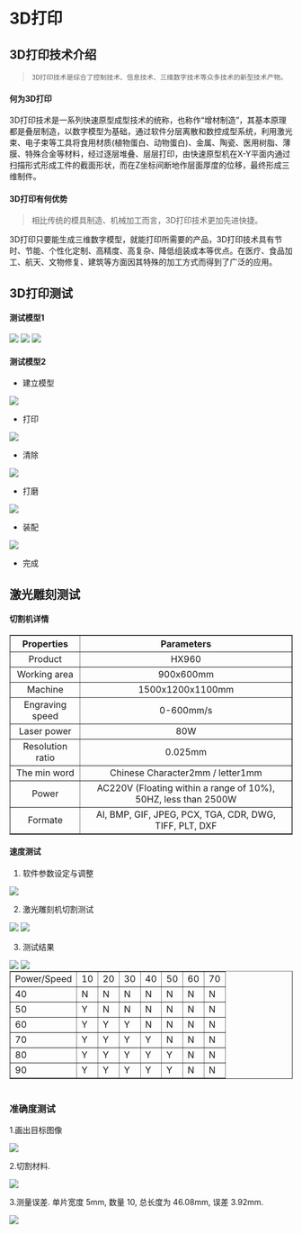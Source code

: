 # 3D打印



## 3D打印技术介绍

> ```
> 3D打印技术是综合了控制技术、信息技术、三维数字技术等众多技术的新型技术产物。
> ```



#### 何为3D打印

3D打印技术是一系列快速原型成型技术的统称，也称作“增材制造”，其基本原理都是叠层制造，以数字模型为基础，通过软件分层离散和数控成型系统，利用激光束、电子束等工具将食用材质(植物蛋白、动物蛋白)、金属、陶瓷、医用树脂、薄膜、特殊合金等材料，经过逐层堆叠、层层打印，由快速原型机在X-Y平面内通过扫描形式形成工件的截面形状，而在Z坐标间断地作层面厚度的位移，最终形成三维制件。



#### 3D打印有何优势

> 相比传统的模具制造、机械加工而言，3D打印技术更加先进快捷。

3D打印只要能生成三维数字模型，就能打印所需要的产品，3D打印技术具有节时、节能、个性化定制、高精度、高复杂、降低组装成本等优点。在医疗、食品加工、航天、文物修复、建筑等方面因其特殊的加工方式而得到了广泛的应用。


## 3D打印测试
#### 测试模型1

<img src="https://cdn.jsdelivr.net/gh/ghr0821/Esigners-Pic/esigners%20picture3D%201.jpg"/>
<img src="https://cdn.jsdelivr.net/gh/ghr0821/Esigners-Pic/esigners%20picture3D%202.jpg"/>

<img src="https://cdn.jsdelivr.net/gh/ghr0821/Esigners-Pic/esigners%20picture3D%203.jpg"/>

#### 测试模型2
- 建立模型
<img src="img/1/1/01.png">

- 打印
<img src="img/1/1/03.png">

- 清除
<img src="img/1/1/05.gif">

- 打磨
<img src="img/1/1/06.gif">

- 装配
<img src="img/1/1/07.gif">

- 完成


## 激光雕刻测试



#### 切割机详情
<table border="1" style="margin:auto;text-align:center">
<tr>
<th> Properties </th>
<th> Parameters </th>
</tr>
<tr>
<td> Product </td>
<td> HX960 </td>
</tr>
<tr>
<td> Working area </td>
<td> 900x600mm </td>
</tr>
<tr>
<td> Machine </td>
<td> 1500x1200x1100mm </td>
</tr>
<tr>
<td> Engraving speed </td>
<td> 0-600mm/s </td>
</tr>
<tr>
<td> Laser power </td>
<td> 80W </td>
</tr>
<tr>
<td> Resolution ratio </td>
<td> 0.025mm </td>
</tr>
<tr>
<td> The min word </td>
<td> Chinese Character2mm / letter1mm </td>
</tr>
<tr>
<td> Power </td>
<td> AC220V (Floating within a range of 10%), 50HZ, less than 2500W </td>
</tr>
<tr>
<td> Formate </td>
<td> AI, BMP, GIF, JPEG, PCX, TGA, CDR, DWG, TIFF, PLT, DXF </td>
</tr>
</table>
</style>

#### 速度测试

1. 软件参数设定与调整
<img src="https://cdn.jsdelivr.net/gh/ghr0821/Esigners-Pic/esigners%20picture36.png"/>

2. 激光雕刻机切割测试
<img src="https://cdn.jsdelivr.net/gh/ghr0821/Esigners-Pic/esigners%20pictureL1.gif"/>
<img src="https://cdn.jsdelivr.net/gh/ghr0821/Esigners-Pic/esigners%20pictureL2.jpg"/>

3. 测试结果
<img src="https://cdn.jsdelivr.net/gh/ghr0821/Esigners-Pic/esigners%20pictureL3.jpg"/>
<img src="https://cdn.jsdelivr.net/gh/ghr0821/Esigners-Pic/esigners%20pictureL4.jpg"/>

<table border="1" style="margin:auto;content:center">
<tr>
<td>Power/Speed </td>
<td> 10 </td>
<td> 20 </td>
<td> 30 </td>
<td> 40 </td>
<td> 50 </td>
<td> 60 </td>
<td> 70 </td>
</tr>
<tr>
<td> 40 </td>
<td> N </td>
<td> N </td>
<td> N </td>
<td> N </td>
<td> N </td>
<td> N </td>
<td> N </td>
</tr>
<tr>
<td> 50 </td>
<td> Y </td>
<td> N </td>
<td> N </td>
<td> N </td>
<td> N </td>
<td> N </td>
<td> N </td>
</tr>
<tr>
<td> 60 </td>
<td> Y </td>
<td> Y </td>
<td> Y </td>
<td> N </td>
<td> N </td>
<td> N </td>
<td> N </td>
</tr>
<tr>
<td> 70 </td>
<td> Y </td>
<td> Y </td>
<td> Y </td>
<td> Y </td>
<td> N </td>
<td> N </td>
<td> N </td>
</tr>
<tr>
<td> 80 </td>
<td> Y </td>
<td> Y </td>
<td> Y </td>
<td> Y </td>
<td> Y </td>
<td> N </td>
<td> N </td>
</tr>
<tr>
<td> 90 </td>
<td> Y </td>
<td> Y </td>
<td> Y </td>
<td> Y </td>
<td> Y </td>
<td> N </td>
<td> N </td>
</tr>
</table>
</style>
<br/>

### 准确度测试
<p align="left"> 1.画出目标图像 </p>
<img src="https://cdn.jsdelivr.net/gh/ghr0821/Esigners-Pic/esigners%20picture39.png"/>
<p align="left"> 2.切割材料. </p>
<img src="https://cdn.jsdelivr.net/gh/ghr0821/Esigners-Pic/esigners%20pictureL5.jpg"/>
<p align="left"> 3.测量误差. 单片宽度 5mm, 数量 10, 总长度为 46.08mm, 误差 3.92mm. </p>
<img src="https://cdn.jsdelivr.net/gh/ghr0821/Esigners-Pic/esigners%20pictureL6.jpg"/>